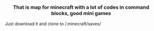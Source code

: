 <h3 align="center">That is map for minecraft with a lot of codes in command blocks, good mini games</h3>

Just download it and clone to /.minecraft/saves/
